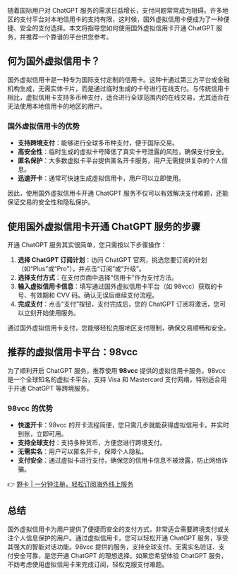 随着国际用户对 ChatGPT 服务的需求日益增长，支付问题常常成为阻碍。许多地区的支付平台对本地信用卡的支持有限，这时候，国外虚拟信用卡便成为了一种便捷、安全的支付选择。本文将指导您如何使用国外虚拟信用卡开通 ChatGPT 服务，并推荐一个靠谱的平台供您参考。

## 何为国外虚拟信用卡？

国外虚拟信用卡是一种专为国际支付定制的信用卡。这种卡通过第三方平台或金融机构生成，无需实体卡片，而是通过临时生成的卡号进行在线支付。与传统信用卡相比，虚拟信用卡支持多币种支付，适合进行全球范围内的在线交易，尤其适合在无法使用本地信用卡的地区的用户。

### 国外虚拟信用卡的优势

- **支持跨境支付**：能够进行全球多币种支付，便于国际交易。
- **高安全性**：临时生成的虚拟卡号降低了真实卡号泄露的风险，确保支付安全。
- **匿名保护**：大多数虚拟卡平台提供匿名开卡服务，用户无需提供复杂的个人信息。
- **迅速开卡**：通常可快速生成虚拟信用卡，用户可以立即使用。

因此，使用国外虚拟信用卡开通 ChatGPT 服务不仅可以有效解决支付难题，还能保证交易的安全性和隐私保护。

## 使用国外虚拟信用卡开通 ChatGPT 服务的步骤

开通 ChatGPT 服务其实很简单，您只需按以下步骤操作：

1. **选择 ChatGPT 订阅计划**：访问 ChatGPT 官网，挑选您要订阅的计划（如“Plus”或“Pro”），并点击“订阅”或“升级”。
2. **选择支付方式**：在支付页面中选择“信用卡”作为支付方法。
3. **输入虚拟信用卡信息**：填写通过国外虚拟信用卡平台（如 98vcc）获取的卡号、有效期和 CVV 码。确认无误后继续支付流程。
4. **完成支付**：点击“支付”按钮，支付完成后，您的 ChatGPT 订阅将激活，您可以立刻开始使用服务。

通过国外虚拟信用卡支付，您能够轻松克服地区支付限制，确保交易顺畅和安全。

## 推荐的虚拟信用卡平台：98vcc

为了顺利开启 ChatGPT 服务，推荐使用 **98vcc** 提供的虚拟信用卡服务。98vcc 是一个全球知名的虚拟卡平台，支持 Visa 和 Mastercard 支付网络，特别适合用于开通 ChatGPT 等跨境服务。

### 98vcc 的优势

- **快速开卡**：98vcc 的开卡流程简便，您只需几步就能获得虚拟信用卡，并实时到账，立即可用。
- **支持全球支付**：支持多种货币，方便您进行跨境支付。
- **无需实名**：用户可以匿名开卡，保障个人隐私。
- **支付安全**：通过虚拟卡进行支付，确保您的信用卡信息不被泄露，防止网络诈骗。

👉 [野卡 | 一分钟注册，轻松订阅海外线上服务](https://bit.ly/bewildcard)

## 总结

国外虚拟信用卡为用户提供了便捷而安全的支付方式，非常适合需要跨境支付或关注个人信息保护的用户。通过虚拟信用卡，您可以轻松开通 ChatGPT 服务，享受其强大的智能对话功能。98vcc 提供的服务，支持全球支付、无需实名验证、支付安全可靠，是您开通 ChatGPT 的理想选择。如果您希望体验 ChatGPT 服务，不妨考虑使用虚拟信用卡来完成订阅，轻松克服支付难题。